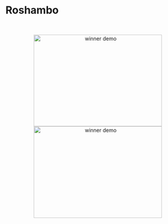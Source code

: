 # Roshambo

</br>
<p align="center">
<img src= "https://user-images.githubusercontent.com/57052959/166969786-857cd0f7-d97d-4eae-a8dc-fe63924b23fc.png" height="250" width="350" align="center"  alt="winner demo">
<img src= "https://user-images.githubusercontent.com/57052959/166970309-339b0c48-f752-43aa-8b7b-ed60e7f88562.png" height="250" width="350" align="center"  alt="winner demo">  
</p>
<br></br>
